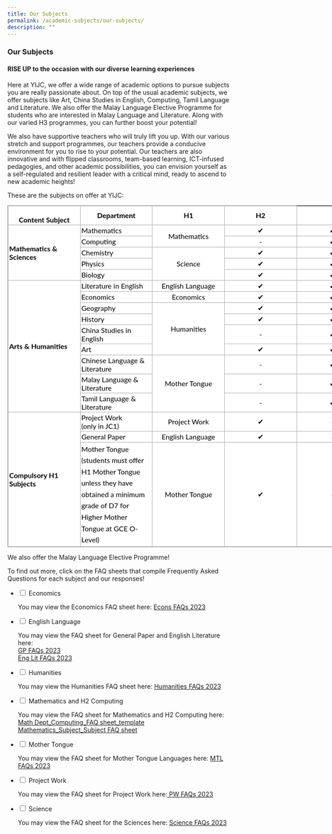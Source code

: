 ```yaml
---
title: Our Subjects
permalink: /academic-subjects/our-subjects/
description: ""
---
```

### **Our Subjects**
#### **RISE UP to the occasion with our diverse learning experiences**
Here at YIJC, we offer a wide range of academic options to pursue subjects you are really passionate about. On top of the usual academic subjects, we offer subjects like Art, China Studies in English, Computing, Tamil Language and Literature. We also offer the Malay Language Elective Programme for students who are interested in Malay Language and Literature. Along with our varied H3 programmes, you can further boost your potential!

We also have supportive teachers who will truly lift you up. With our various stretch and support programmes, our teachers provide a conducive environment for you to rise to your potential. Our teachers are also innovative and with flipped classrooms, team-based learning, ICT-infused pedagogies, and other academic possibilities, you can envision yourself as a self-regulated and resilient leader with a critical mind, ready to ascend to new academic heights!

These are the subjects on offer at YIJC:

<table class="iveo_table ives_tab_simple3 ive_eobj_center" style="margin: auto; outline: 0px; padding: 0px; border-collapse: collapse; clear: both; border: 1px solid rgb(170, 170, 170); color: rgb(0, 0, 0); font-family: Lato, sans-serif; font-size: 16px; font-style: normal; font-variant-ligatures: normal; font-variant-caps: normal; font-weight: 400; letter-spacing: normal; orphans: 2; text-align: justify; text-transform: none; white-space: normal; widows: 2; word-spacing: 0px; -webkit-text-stroke-width: 0px; background-color: rgb(255, 255, 255); text-decoration-thickness: initial; text-decoration-style: initial; text-decoration-color: initial; width: 816.364px;"><tbody style="margin: 0px; outline: 0px; padding: 0px;"><tr style="margin: 0px; outline: 0px; padding: 0px;"><td width="20%" style="margin: 0px; outline: 0px; padding: 2px; text-align: center; border: 1px solid rgb(170, 170, 170);"><strong style="margin: 0px; outline: 0px; padding: 0px;"><br class="Apple-interchange-newline">Content Subject</strong><br style="margin: 0px; outline: 0px; padding: 0px;"></td><td width="20%" style="margin: 0px; outline: 0px; padding: 2px; text-align: center; border: 1px solid rgb(170, 170, 170);"><strong style="margin: 0px; outline: 0px; padding: 0px;">Department</strong><br style="margin: 0px; outline: 0px; padding: 0px;"></td><td width="20%" style="margin: 0px; outline: 0px; padding: 2px; text-align: center; border: 1px solid rgb(170, 170, 170);"><strong style="margin: 0px; outline: 0px; padding: 0px;">H1</strong><br style="margin: 0px; outline: 0px; padding: 0px;"></td><td width="20%" style="margin: 0px; outline: 0px; padding: 2px; text-align: center; border: 1px solid rgb(170, 170, 170);"><strong style="margin: 0px; outline: 0px; padding: 0px;">H2</strong><br style="margin: 0px; outline: 0px; padding: 0px;"></td></tr><tr style="margin: 0px; outline: 0px; padding: 0px;"><td rowspan="5" width="20%" style="margin: 0px; outline: 0px; padding: 2px; text-align: left; border: 1px solid rgb(170, 170, 170);"><strong style="margin: 0px; outline: 0px; padding: 0px;">Mathematics &amp; Sciences</strong><br style="margin: 0px; outline: 0px; padding: 0px;"></td><td width="20%" style="margin: 0px; outline: 0px; padding: 2px; text-align: left; border: 1px solid rgb(170, 170, 170);">Mathematics<br style="margin: 0px; outline: 0px; padding: 0px;"></td><td rowspan="2" width="20%" style="margin: 0px; outline: 0px; padding: 2px; text-align: center; border: 1px solid rgb(170, 170, 170);">Mathematics<br style="margin: 0px; outline: 0px; padding: 0px;"></td><td width="20%" style="margin: 0px; outline: 0px; padding: 2px; text-align: center; border: 1px solid rgb(170, 170, 170);">✔<br style="margin: 0px; outline: 0px; padding: 0px;"></td><td width="20%" style="margin: 0px; outline: 0px; padding: 2px; text-align: center; border: 1px solid rgb(170, 170, 170);">✔<br style="margin: 0px; outline: 0px; padding: 0px;"></td></tr><tr style="margin: 0px; outline: 0px; padding: 0px;"><td width="20%" style="margin: 0px; outline: 0px; padding: 2px; text-align: left; border: 1px solid rgb(170, 170, 170);">Computing<br style="margin: 0px; outline: 0px; padding: 0px;"></td><td width="20%" style="margin: 0px; outline: 0px; padding: 2px; text-align: center; border: 1px solid rgb(170, 170, 170);">-<br style="margin: 0px; outline: 0px; padding: 0px;"></td><td width="20%" style="margin: 0px; outline: 0px; padding: 2px; text-align: center; border: 1px solid rgb(170, 170, 170);">✔<br style="margin: 0px; outline: 0px; padding: 0px;"></td></tr><tr style="margin: 0px; outline: 0px; padding: 0px;"><td width="20%" style="margin: 0px; outline: 0px; padding: 2px; text-align: left; border: 1px solid rgb(170, 170, 170);">Chemistry<br style="margin: 0px; outline: 0px; padding: 0px;"></td><td rowspan="3" width="20%" style="margin: 0px; outline: 0px; padding: 2px; text-align: center; border: 1px solid rgb(170, 170, 170);">Science<br style="margin: 0px; outline: 0px; padding: 0px;"></td><td width="20%" style="margin: 0px; outline: 0px; padding: 2px; text-align: center; border: 1px solid rgb(170, 170, 170);">✔<br style="margin: 0px; outline: 0px; padding: 0px;"></td><td width="20%" style="margin: 0px; outline: 0px; padding: 2px; text-align: center; border: 1px solid rgb(170, 170, 170);">✔<br style="margin: 0px; outline: 0px; padding: 0px;"></td></tr><tr style="margin: 0px; outline: 0px; padding: 0px;"><td width="20%" style="margin: 0px; outline: 0px; padding: 2px; text-align: left; border: 1px solid rgb(170, 170, 170);">Physics<br style="margin: 0px; outline: 0px; padding: 0px;"></td><td width="20%" style="margin: 0px; outline: 0px; padding: 2px; text-align: center; border: 1px solid rgb(170, 170, 170);">✔<br style="margin: 0px; outline: 0px; padding: 0px;"></td><td width="20%" style="margin: 0px; outline: 0px; padding: 2px; text-align: center; border: 1px solid rgb(170, 170, 170);">✔<br style="margin: 0px; outline: 0px; padding: 0px;"></td></tr><tr style="margin: 0px; outline: 0px; padding: 0px;"><td width="20%" style="margin: 0px; outline: 0px; padding: 2px; text-align: left; border: 1px solid rgb(170, 170, 170);">Biology<br style="margin: 0px; outline: 0px; padding: 0px;"></td><td width="20%" style="margin: 0px; outline: 0px; padding: 2px; text-align: center; border: 1px solid rgb(170, 170, 170);">✔<br style="margin: 0px; outline: 0px; padding: 0px;"></td><td width="20%" style="margin: 0px; outline: 0px; padding: 2px; text-align: center; border: 1px solid rgb(170, 170, 170);">✔<br style="margin: 0px; outline: 0px; padding: 0px;"></td></tr><tr style="margin: 0px; outline: 0px; padding: 0px;"><td rowspan="9" width="20%" style="margin: 0px; outline: 0px; padding: 2px; text-align: left; border: 1px solid rgb(170, 170, 170);"><strong style="margin: 0px; outline: 0px; padding: 0px;">Arts &amp; Humanities</strong><br style="margin: 0px; outline: 0px; padding: 0px;"></td><td width="20%" style="margin: 0px; outline: 0px; padding: 2px; text-align: left; border: 1px solid rgb(170, 170, 170);">Literature in English<br style="margin: 0px; outline: 0px; padding: 0px;"></td><td width="20%" style="margin: 0px; outline: 0px; padding: 2px; text-align: center; border: 1px solid rgb(170, 170, 170);">English Language<br style="margin: 0px; outline: 0px; padding: 0px;"></td><td width="20%" style="margin: 0px; outline: 0px; padding: 2px; text-align: center; border: 1px solid rgb(170, 170, 170);">✔<br style="margin: 0px; outline: 0px; padding: 0px;"></td><td width="20%" style="margin: 0px; outline: 0px; padding: 2px; text-align: center; border: 1px solid rgb(170, 170, 170);">✔<br style="margin: 0px; outline: 0px; padding: 0px;"></td></tr><tr style="margin: 0px; outline: 0px; padding: 0px;"><td width="20%" style="margin: 0px; outline: 0px; padding: 2px; text-align: left; border: 1px solid rgb(170, 170, 170);">Economics<br style="margin: 0px; outline: 0px; padding: 0px;"></td><td width="20%" style="margin: 0px; outline: 0px; padding: 2px; text-align: center; border: 1px solid rgb(170, 170, 170);">Economics<br style="margin: 0px; outline: 0px; padding: 0px;"></td><td width="20%" style="margin: 0px; outline: 0px; padding: 2px; text-align: center; border: 1px solid rgb(170, 170, 170);">✔<br style="margin: 0px; outline: 0px; padding: 0px;"></td><td width="20%" style="margin: 0px; outline: 0px; padding: 2px; text-align: center; border: 1px solid rgb(170, 170, 170);">✔<br style="margin: 0px; outline: 0px; padding: 0px;"></td></tr><tr style="margin: 0px; outline: 0px; padding: 0px;"><td width="20%" style="margin: 0px; outline: 0px; padding: 2px; text-align: left; border: 1px solid rgb(170, 170, 170);">Geography<br style="margin: 0px; outline: 0px; padding: 0px;"></td><td rowspan="4" width="20%" style="margin: 0px; outline: 0px; padding: 2px; text-align: center; border: 1px solid rgb(170, 170, 170);">Humanities<br style="margin: 0px; outline: 0px; padding: 0px;"></td><td width="20%" style="margin: 0px; outline: 0px; padding: 2px; text-align: center; border: 1px solid rgb(170, 170, 170);">✔<br style="margin: 0px; outline: 0px; padding: 0px;"></td><td width="20%" style="margin: 0px; outline: 0px; padding: 2px; text-align: center; border: 1px solid rgb(170, 170, 170);">✔<br style="margin: 0px; outline: 0px; padding: 0px;"></td></tr><tr style="margin: 0px; outline: 0px; padding: 0px;"><td width="20%" style="margin: 0px; outline: 0px; padding: 2px; text-align: left; border: 1px solid rgb(170, 170, 170);">History<br style="margin: 0px; outline: 0px; padding: 0px;"></td><td width="20%" style="margin: 0px; outline: 0px; padding: 2px; text-align: center; border: 1px solid rgb(170, 170, 170);">✔<br style="margin: 0px; outline: 0px; padding: 0px;"></td><td width="20%" style="margin: 0px; outline: 0px; padding: 2px; text-align: center; border: 1px solid rgb(170, 170, 170);">✔<br style="margin: 0px; outline: 0px; padding: 0px;"></td></tr><tr style="margin: 0px; outline: 0px; padding: 0px;"><td width="20%" style="margin: 0px; outline: 0px; padding: 2px; text-align: left; border: 1px solid rgb(170, 170, 170);">China Studies in English<br style="margin: 0px; outline: 0px; padding: 0px;"></td><td width="20%" style="margin: 0px; outline: 0px; padding: 2px; text-align: center; border: 1px solid rgb(170, 170, 170);">-<br style="margin: 0px; outline: 0px; padding: 0px;"></td><td width="20%" style="margin: 0px; outline: 0px; padding: 2px; text-align: center; border: 1px solid rgb(170, 170, 170);">✔<br style="margin: 0px; outline: 0px; padding: 0px;"></td></tr><tr style="margin: 0px; outline: 0px; padding: 0px;"><td width="20%" style="margin: 0px; outline: 0px; padding: 2px; text-align: left; border: 1px solid rgb(170, 170, 170);">Art<br style="margin: 0px; outline: 0px; padding: 0px;"></td><td width="20%" style="margin: 0px; outline: 0px; padding: 2px; text-align: center; border: 1px solid rgb(170, 170, 170);">✔<br style="margin: 0px; outline: 0px; padding: 0px;"></td><td width="20%" style="margin: 0px; outline: 0px; padding: 2px; text-align: center; border: 1px solid rgb(170, 170, 170);">✔<br style="margin: 0px; outline: 0px; padding: 0px;"></td></tr><tr style="margin: 0px; outline: 0px; padding: 0px;"><td width="20%" style="margin: 0px; outline: 0px; padding: 2px; text-align: left; border: 1px solid rgb(170, 170, 170);">Chinese Language &amp; Literature<br style="margin: 0px; outline: 0px; padding: 0px;"></td><td rowspan="3" width="20%" style="margin: 0px; outline: 0px; padding: 2px; text-align: center; border: 1px solid rgb(170, 170, 170);">Mother Tongue<br style="margin: 0px; outline: 0px; padding: 0px;"></td><td width="20%" style="margin: 0px; outline: 0px; padding: 2px; text-align: center; border: 1px solid rgb(170, 170, 170);">-<br style="margin: 0px; outline: 0px; padding: 0px;"></td><td width="20%" style="margin: 0px; outline: 0px; padding: 2px; text-align: center; border: 1px solid rgb(170, 170, 170);">✔<br style="margin: 0px; outline: 0px; padding: 0px;"></td></tr><tr style="margin: 0px; outline: 0px; padding: 0px;"><td width="20%" style="margin: 0px; outline: 0px; padding: 2px; text-align: left; border: 1px solid rgb(170, 170, 170);">Malay Language &amp; Literature<br style="margin: 0px; outline: 0px; padding: 0px;"></td><td width="20%" style="margin: 0px; outline: 0px; padding: 2px; text-align: center; border: 1px solid rgb(170, 170, 170);">-<br style="margin: 0px; outline: 0px; padding: 0px;"></td><td width="20%" style="margin: 0px; outline: 0px; padding: 2px; text-align: center; border: 1px solid rgb(170, 170, 170);">✔<br style="margin: 0px; outline: 0px; padding: 0px;"></td></tr><tr style="margin: 0px; outline: 0px; padding: 0px;"><td width="20%" style="margin: 0px; outline: 0px; padding: 2px; text-align: left; border: 1px solid rgb(170, 170, 170);">Tamil Language &amp; Literature<br style="margin: 0px; outline: 0px; padding: 0px;"></td><td width="20%" style="margin: 0px; outline: 0px; padding: 2px; text-align: center; border: 1px solid rgb(170, 170, 170);">-<br style="margin: 0px; outline: 0px; padding: 0px;"></td><td width="20%" style="margin: 0px; outline: 0px; padding: 2px; text-align: center; border: 1px solid rgb(170, 170, 170);">✔<br style="margin: 0px; outline: 0px; padding: 0px;"></td></tr><tr style="margin: 0px; outline: 0px; padding: 0px;"><td rowspan="3" width="20%" style="margin: 0px; outline: 0px; padding: 2px; text-align: left; border: 1px solid rgb(170, 170, 170);"><strong style="margin: 0px; outline: 0px; padding: 0px;">Compulsory H1 Subjects</strong><br style="margin: 0px; outline: 0px; padding: 0px;"></td><td width="20%" style="margin: 0px; outline: 0px; padding: 2px; text-align: left; border: 1px solid rgb(170, 170, 170);">Project Work<br style="margin: 0px; outline: 0px; padding: 0px;"><font size="3" style="margin: 0px; outline: 0px; padding: 0px;">(only in JC1)</font><br style="margin: 0px; outline: 0px; padding: 0px;"></td><td width="20%" style="margin: 0px; outline: 0px; padding: 2px; text-align: center; border: 1px solid rgb(170, 170, 170);">Project Work<br style="margin: 0px; outline: 0px; padding: 0px;"></td><td width="20%" style="margin: 0px; outline: 0px; padding: 2px; text-align: center; border: 1px solid rgb(170, 170, 170);">✔<br style="margin: 0px; outline: 0px; padding: 0px;"></td><td width="20%" style="margin: 0px; outline: 0px; padding: 2px; text-align: center; border: 1px solid rgb(170, 170, 170);">-<br style="margin: 0px; outline: 0px; padding: 0px;"></td></tr><tr style="margin: 0px; outline: 0px; padding: 0px;"><td width="20%" style="margin: 0px; outline: 0px; padding: 2px; text-align: left; border: 1px solid rgb(170, 170, 170);">General Paper<br style="margin: 0px; outline: 0px; padding: 0px;"></td><td width="20%" style="margin: 0px; outline: 0px; padding: 2px; text-align: center; border: 1px solid rgb(170, 170, 170);">English Language<br style="margin: 0px; outline: 0px; padding: 0px;"></td><td width="20%" style="margin: 0px; outline: 0px; padding: 2px; text-align: center; border: 1px solid rgb(170, 170, 170);">✔<br style="margin: 0px; outline: 0px; padding: 0px;"></td><td width="20%" style="margin: 0px; outline: 0px; padding: 2px; text-align: center; border: 1px solid rgb(170, 170, 170);">-<br style="margin: 0px; outline: 0px; padding: 0px;"></td></tr><tr style="margin: 0px; outline: 0px; padding: 0px;"><td width="20%" style="margin: 0px; outline: 0px; padding: 2px; text-align: center; border: 1px solid rgb(170, 170, 170);"><div style="margin: 0px; outline: 0px; padding: 0px; line-height: 1.6em !important; color: rgb(0, 0, 0); font-family: Lato, sans-serif; font-size: 1em; text-align: left;">Mother Tongue</div><div style="margin: 0px; outline: 0px; padding: 0px; line-height: 1.6em !important; color: rgb(0, 0, 0); font-family: Lato, sans-serif; font-size: 1em; text-align: left;"><font size="3" style="margin: 0px; outline: 0px; padding: 0px;">(students must offer H1 Mother Tongue unless they have obtained a minimum grade of D7 for Higher Mother Tongue at GCE O-Level)</font></div></td><td width="20%" style="margin: 0px; outline: 0px; padding: 2px; text-align: center; border: 1px solid rgb(170, 170, 170);">Mother Tongue<br style="margin: 0px; outline: 0px; padding: 0px;"></td><td width="20%" style="margin: 0px; outline: 0px; padding: 2px; text-align: center; border: 1px solid rgb(170, 170, 170);">✔<br style="margin: 0px; outline: 0px; padding: 0px;"></td><td width="20%" style="margin: 0px; outline: 0px; padding: 2px; text-align: center; border: 1px solid rgb(170, 170, 170);">-</td></tr></tbody></table>

We also offer the Malay Language Elective Programme!

To find out more, click on the FAQ sheets that compile Frequently Asked Questions for each subject and our responses!

<ul class="jekyllcodex_accordion">
<li>
<input type="checkbox" id="accordion1">
<label for="accordion1">Economics</label>
<div>
<p>
You may view the Economics FAQ sheet here: <a href="link">Econs FAQs 2023</a>
</p>
</div>
</li>
<li>
<input type="checkbox" id="accordion2">
<label for="accordion2">English Language</label>
<div>
<p>
You may view the FAQ sheet for General Paper and English Literature here:<br>
<a href="link">GP FAQs 2023</a><br>
<a href="link">Eng Lit FAQs 2023</a>	
</p>
</div>
</li>
<li>
<input type="checkbox" id="accordion3">
<label for="accordion3">Humanities</label>
<div>
<p>
You may view the Humanities FAQ sheet here: <a href="link">Humanities FAQs 2023	</a>
</p>
</div>
</li>
	
<li>
<input type="checkbox" id="accordion4">
<label for="accordion4">Mathematics and H2 Computing</label>
<div>
<p>
You may view the FAQ sheet for Mathematics and H2 Computing here:<br>
<a href="link">Math Dept_Computing_FAQ sheet_template</a><br>
<a href="link">Mathematics_Subject_Subject FAQ sheet</a>
</p>
</div>
</li>  	
<li>
<input type="checkbox" id="accordion5">
<label for="accordion5">Mother Tongue</label>
<div>
<p>
You may view the FAQ sheet for Mother Tongue Languages here: <a href="link">MTL FAQs 2023</a>
</p>
</div>
</li>	
<li>
<input type="checkbox" id="accordion6">
<label for="accordion6">Project Work</label>
<div>
<p>
You may view the FAQ sheet for Project Work here:<a href="link"> PW FAQs 2023</a>
</p>
</div>
</li>	
<li>
<input type="checkbox" id="accordion7">
<label for="accordion7">Science</label>
<div>
<p>
You may view the FAQ sheet for the Sciences here: <a href="link">Science FAQs 2023</a>
</p>
</div>
</li>	
</ul>